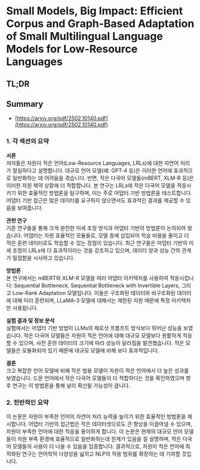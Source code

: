 # Small Models, Big Impact: Efficient Corpus and Graph-Based Adaptation of Small Multilingual Language Models for Low-Resource Languages
## TL;DR
## Summary
- [https://arxiv.org/pdf/2502.10140.pdf](https://arxiv.org/pdf/2502.10140.pdf)

### 1. 각 섹션의 요약

**서론**  
저자들은 자원이 적은 언어(Low-Resource Languages, LRLs)에 대한 자연어 처리가 절실하다고 설명합니다. 대규모 언어 모델(예: GPT-4 등)은 이러한 언어에 효과적으로 일반화하는 데 어려움을 겪습니다. 반면, 작은 다국어 모델들(mBERT, XLM-R 등)은 이러한 자원 제약 상황에 더 적합합니다. 본 연구는 LRLs에 작은 다국어 모델을 적응시키기 위한 효율적인 방법론을 탐구하며, 이는 주로 어댑터 기반 방법론을 테스트합니다. 어댑터 기반 접근은 많은 데이터를 요구하지 않으면서도 효과적인 결과를 제공할 수 있음을 보여줍니다.

**관련 연구**  
기존 연구들을 통해 크게 완전한 미세 조정 방식과 어댑터 기반의 방법론이 논의되어 왔습니다. 어댑터는 자원 효율적인 모듈들로, 모델 층에 삽입되어 학습 비용을 줄이고 더 적은 훈련 데이터로도 학습할 수 있는 장점이 있습니다. 최근 연구들은 어댑터 기반의 미세 조정이 LRLs에 더 효과적이라는 것을 강조하고 있으며, 데이터 양과 성능 간의 관계가 밀접함을 시사하고 있습니다.

**방법론**  
본 연구에서는 mBERT와 XLM-R 모델을 여러 어댑터 아키텍처를 사용하여 적응시킵니다: Sequential Bottleneck,  Sequential Bottleneck with Invertible Layers, 그리고 Low-Rank Adaptation 모델입니다. 이들은 구조화된 데이터와 비구조화된 데이터에 대해 미리 훈련되며, LLaMA-3 모델에 대해서는 제한된 자원 때문에 특정 아키텍처만 사용됩니다.

**실험 결과 및 정보 분석**  
실험에서는 어댑터 기반 방법이 LLMs의 제로샷 프롬프트 방식보다 뛰어난 성능을 보였습니다. 작은 다국어 모델들은 자원이 적은 언어에 대해 대규모 모델보다 원활하게 적응할 수 있으며, 사전 훈련 데이터의 크기에 따라 성능이 달라짐을 발견했습니다. 작은 모델들은 모듈화되어 있기 때문에 대규모 모델에 비해 보다 효과적입니다.

**결론**  
크고 복잡한 언어 모델에 비해 작은 범용 모델이 자원이 적은 언어에서 더 높은 성과를 보였습니다. 드문 언어에서 작은 다국어 모델들이 더 적합하다는 것을 확인하였으며 향후 연구는 이 방법론을 통해 널리 확산될 가능성이 큽니다.

### 2. 전반적인 요약

이 논문은 자원이 부족한 언어의 자연어 처리 능력을 높이기 위한 효율적인 방법론을 제시합니다. 어댑터 기반의 접근법은 작은 데이터셋으로도 큰 향상을 이끌어낼 수 있으며, 자원이 부족한 언어에 대한 적응을 용이하게 합니다. 이 논문은 현재의 대규모 언어 모델들이 자원 부족 환경에 효율적으로 일반화하는데 한계가 있음을 잘 설명하며, 작은 다국어 모델들의 사용이 더 나을 수 있음을 입증합니다. 결과적으로, 자원이 적은 언어에 최적화된 연구는 언어학적 다양성을 넓히고 NLP의 적용 범위를 확장하는 데 기여할 것입니다.